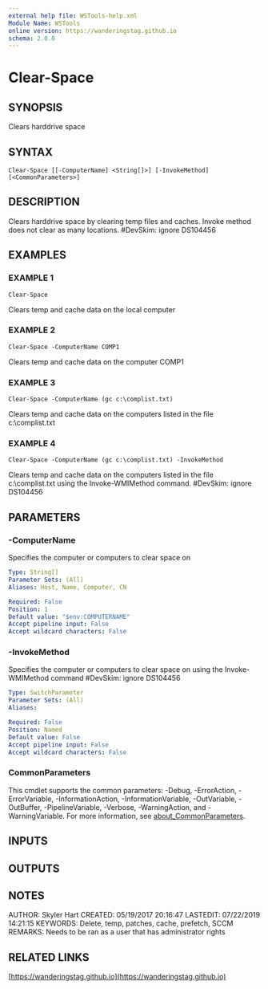 ```yaml
---
external help file: WSTools-help.xml
Module Name: WSTools
online version: https://wanderingstag.github.io
schema: 2.0.0
---
```


# Clear-Space

## SYNOPSIS
Clears harddrive space

## SYNTAX

```
Clear-Space [[-ComputerName] <String[]>] [-InvokeMethod] [<CommonParameters>]
```

## DESCRIPTION
Clears harddrive space by clearing temp files and caches.
Invoke method does not clear as many locations. 
#DevSkim: ignore DS104456

## EXAMPLES

### EXAMPLE 1
```
Clear-Space
```

Clears temp and cache data on the local computer

### EXAMPLE 2
```
Clear-Space -ComputerName COMP1
```

Clears temp and cache data on the computer COMP1

### EXAMPLE 3
```
Clear-Space -ComputerName (gc c:\complist.txt)
```

Clears temp and cache data on the computers listed in the file c:\complist.txt

### EXAMPLE 4
```
Clear-Space -ComputerName (gc c:\complist.txt) -InvokeMethod
```

Clears temp and cache data on the computers listed in the file c:\complist.txt using the Invoke-WMIMethod
command. 
#DevSkim: ignore DS104456

## PARAMETERS

### -ComputerName
Specifies the computer or computers to clear space on

```yaml
Type: String[]
Parameter Sets: (All)
Aliases: Host, Name, Computer, CN

Required: False
Position: 1
Default value: "$env:COMPUTERNAME"
Accept pipeline input: False
Accept wildcard characters: False
```

### -InvokeMethod
Specifies the computer or computers to clear space on using the Invoke-WMIMethod command                        #DevSkim: ignore DS104456

```yaml
Type: SwitchParameter
Parameter Sets: (All)
Aliases:

Required: False
Position: Named
Default value: False
Accept pipeline input: False
Accept wildcard characters: False
```

### CommonParameters
This cmdlet supports the common parameters: -Debug, -ErrorAction, -ErrorVariable, -InformationAction, -InformationVariable, -OutVariable, -OutBuffer, -PipelineVariable, -Verbose, -WarningAction, and -WarningVariable. For more information, see [about_CommonParameters](http://go.microsoft.com/fwlink/?LinkID=113216).

## INPUTS

## OUTPUTS

## NOTES
AUTHOR: Skyler Hart
CREATED: 05/19/2017 20:16:47
LASTEDIT: 07/22/2019 14:21:15
KEYWORDS: Delete, temp, patches, cache, prefetch, SCCM
REMARKS: Needs to be ran as a user that has administrator rights

## RELATED LINKS

[https://wanderingstag.github.io](https://wanderingstag.github.io)

